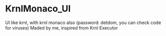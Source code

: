 # KrnlMonaco_UI
UI like krnl, with krnl monaco also (password: detdom, you can check code for viruses)
Maded by me, inspired from Krnl Executor
